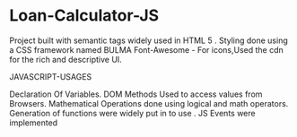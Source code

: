 # Loan-Calculator-JS

Project built with semantic tags widely used in HTML 5 .
Styling done using a CSS framework named BULMA 
Font-Awesome - For icons,Used the cdn for the rich and descriptive UI.

JAVASCRIPT-USAGES

 Declaration Of Variables.
 DOM Methods Used to access values from Browsers.
 Mathematical Operations done using logical and math operators.
 Generation of functions were widely put in to use .
 JS Events were implemented
